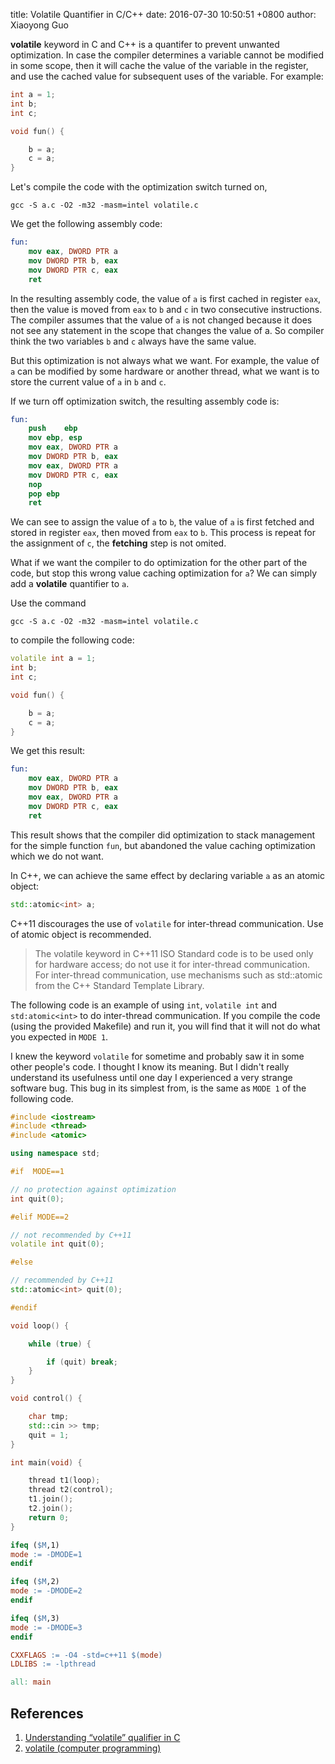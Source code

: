 title: Volatile Quantifier in C/C++
date: 2016-07-30 10:50:51 +0800
author: Xiaoyong Guo

**volatile** keyword in C and C++ is a quantifer 
to prevent unwanted optimization.
In case the compiler determines a variable cannot be
modified in some scope, then it will cache the value of
the variable in the register, and use the cached value
for subsequent uses of the variable. For example: 

```c++
int a = 1;
int b;
int c;

void fun() {

    b = a; 
    c = a;
}
```

Let's compile the code with the optimization switch turned on, 

```
gcc -S a.c -O2 -m32 -masm=intel volatile.c
```

We get the following assembly code:
```nasm
fun:
	mov	eax, DWORD PTR a
	mov	DWORD PTR b, eax
	mov	DWORD PTR c, eax
	ret
```

In the resulting assembly code, the value of `a` is first
cached in register `eax`, then the value is moved from `eax` to 
`b` and `c` in two consecutive instructions. 
The compiler assumes that the value of `a` is not
changed because it does not see any statement in the scope that
changes the value of a. 
So compiler think the two variables `b` and `c` 
always have the same value.

But this optimization is not always what we want. For example,
the value of `a` can be modified by some hardware 
or another thread, what we want is to store the current value of `a`
in `b` and `c`.

If we turn off optimization switch, 
the resulting assembly code is:

```nasm
fun:
	push	ebp
	mov	ebp, esp
	mov	eax, DWORD PTR a
	mov	DWORD PTR b, eax
	mov	eax, DWORD PTR a
	mov	DWORD PTR c, eax
	nop
	pop	ebp
	ret
```

We can see to assign the value of `a` to `b`, 
the value of `a` is first fetched and stored in register `eax`, 
then moved from `eax` to `b`. 
This process is repeat for the assignment of `c`,
the **fetching** step is not omited. 

What if we want the compiler to do optimization for the other
part of the code, but stop this wrong value caching optimization
for `a`? 
We can simply add a **volatile** quantifier to `a`. 

Use the command

```
gcc -S a.c -O2 -m32 -masm=intel volatile.c
```
to compile the following code:

```c++
volatile int a = 1;
int b;
int c;

void fun() {

    b = a;
    c = a;
}
```

We get this result:

```nasm
fun:
	mov	eax, DWORD PTR a
	mov	DWORD PTR b, eax
	mov	eax, DWORD PTR a
	mov	DWORD PTR c, eax
	ret
```

This result shows that the compiler did optimization to 
stack management for the simple function `fun`,
but abandoned the value caching optimization
which we do not want.

In C++, we can achieve the same effect by declaring variable `a`
as an atomic object:

```c++
std::atomic<int> a;
```

C++11 discourages the use of `volatile` for inter-thread communication.
Use of atomic object is recommended.

> The volatile keyword in C++11 ISO Standard code is to be used only for hardware access; do not use it for inter-thread communication. For inter-thread communication, use mechanisms such as std::atomic<T> from the C++ Standard Template Library.

The following code is an example of using `int`, `volatile int`
and `std:atomic<int>` to do inter-thread communication. 
If you compile the code (using the provided Makefile) 
and run it, you will find
that it will not do what you expected in `MODE 1`. 

I knew the keyword `volatile` for sometime 
and probably saw it in some other people's code. 
I thought I know its meaning.
But I didn't really understand its usefulness until
one day I experienced a very strange software bug. 
This bug in its simplest from, is the same as `MODE 1`
of the following code.


```c++
#include <iostream>
#include <thread>
#include <atomic>

using namespace std;

#if  MODE==1

// no protection against optimization
int quit(0);

#elif MODE==2

// not recommended by C++11
volatile int quit(0);

#else

// recommended by C++11
std::atomic<int> quit(0);

#endif

void loop() {

    while (true) {

        if (quit) break;
    }
}

void control() {

    char tmp;
    std::cin >> tmp;
    quit = 1;
}

int main(void) {

    thread t1(loop);
    thread t2(control);
    t1.join();
    t2.join();
    return 0;
}
```

```Makefile
ifeq ($M,1)
mode := -DMODE=1
endif

ifeq ($M,2)
mode := -DMODE=2
endif

ifeq ($M,3)
mode := -DMODE=3
endif

CXXFLAGS := -O4 -std=c++11 $(mode)
LDLIBS := -lpthread

all: main
```


## References
1. [Understanding “volatile” qualifier in C](http://www.geeksforgeeks.org/understanding-volatile-qualifier-in-c/)
2. [volatile (computer programming)](https://en.wikipedia.org/wiki/Volatile_%28computer_programming%29)
